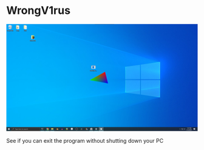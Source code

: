 # WrongV1rus

![](images/WrongV1rus.png)

See if you can exit the program without shutting down your PC
